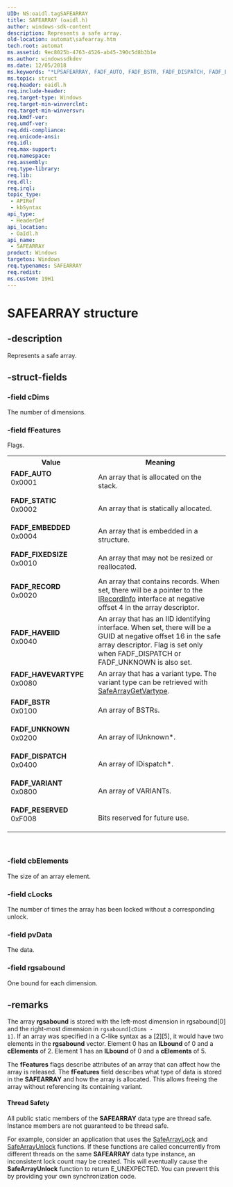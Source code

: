 ```yaml
---
UID: NS:oaidl.tagSAFEARRAY
title: SAFEARRAY (oaidl.h)
author: windows-sdk-content
description: Represents a safe array.
old-location: automat\safearray.htm
tech.root: automat
ms.assetid: 9ec8025b-4763-4526-ab45-390c5d8b3b1e
ms.author: windowssdkdev
ms.date: 12/05/2018
ms.keywords: "*LPSAFEARRAY, FADF_AUTO, FADF_BSTR, FADF_DISPATCH, FADF_EMBEDDED, FADF_FIXEDSIZE, FADF_HAVEIID, FADF_HAVEVARTYPE, FADF_RECORD, FADF_RESERVED, FADF_STATIC, FADF_UNKNOWN, FADF_VARIANT, LPSAFEARRAY, LPSAFEARRAY structure pointer [Automation], SAFEARRAY, SAFEARRAY structure [Automation], automat.safearray, oaidl/LPSAFEARRAY, oaidl/SAFEARRAY"
ms.topic: struct
req.header: oaidl.h
req.include-header: 
req.target-type: Windows
req.target-min-winverclnt: 
req.target-min-winversvr: 
req.kmdf-ver: 
req.umdf-ver: 
req.ddi-compliance: 
req.unicode-ansi: 
req.idl: 
req.max-support: 
req.namespace: 
req.assembly: 
req.type-library: 
req.lib: 
req.dll: 
req.irql: 
topic_type:
 - APIRef
 - kbSyntax
api_type:
 - HeaderDef
api_location:
 - OaIdl.h
api_name:
 - SAFEARRAY
product: Windows
targetos: Windows
req.typenames: SAFEARRAY
req.redist: 
ms.custom: 19H1
---
```


# SAFEARRAY structure


## -description


Represents a safe array.


## -struct-fields




### -field cDims

The number of dimensions.


### -field fFeatures

Flags.

<table>
<tr>
<th>Value</th>
<th>Meaning</th>
</tr>
<tr>
<td width="40%"><a id="FADF_AUTO"></a><a id="fadf_auto"></a><dl>
<dt><b>FADF_AUTO</b></dt>
<dt>0x0001</dt>
</dl>
</td>
<td width="60%">
An array that is allocated on the stack.


</td>
</tr>
<tr>
<td width="40%"><a id="FADF_STATIC"></a><a id="fadf_static"></a><dl>
<dt><b>FADF_STATIC</b></dt>
<dt>0x0002</dt>
</dl>
</td>
<td width="60%">
An array that is statically allocated.


</td>
</tr>
<tr>
<td width="40%"><a id="FADF_EMBEDDED"></a><a id="fadf_embedded"></a><dl>
<dt><b>FADF_EMBEDDED</b></dt>
<dt>0x0004</dt>
</dl>
</td>
<td width="60%">
An array that is embedded in a structure.


</td>
</tr>
<tr>
<td width="40%"><a id="FADF_FIXEDSIZE"></a><a id="fadf_fixedsize"></a><dl>
<dt><b>FADF_FIXEDSIZE</b></dt>
<dt>0x0010</dt>
</dl>
</td>
<td width="60%">
An array that may not be resized or reallocated.


</td>
</tr>
<tr>
<td width="40%"><a id="FADF_RECORD"></a><a id="fadf_record"></a><dl>
<dt><b>FADF_RECORD</b></dt>
<dt>0x0020</dt>
</dl>
</td>
<td width="60%">
An array that contains records. When set, there will be a pointer to the <a href="https://docs.microsoft.com/previous-versions/windows/desktop/api/oaidl/nn-oaidl-irecordinfo">IRecordInfo</a> interface at negative offset 4 in the array descriptor.


</td>
</tr>
<tr>
<td width="40%"><a id="FADF_HAVEIID"></a><a id="fadf_haveiid"></a><dl>
<dt><b>FADF_HAVEIID</b></dt>
<dt>0x0040</dt>
</dl>
</td>
<td width="60%">
An array that has an IID identifying interface. When set, there will be a GUID at negative offset 16 in the safe array descriptor. Flag is set only when FADF_DISPATCH or FADF_UNKNOWN is also set. 


</td>
</tr>
<tr>
<td width="40%"><a id="FADF_HAVEVARTYPE"></a><a id="fadf_havevartype"></a><dl>
<dt><b>FADF_HAVEVARTYPE</b></dt>
<dt>0x0080</dt>
</dl>
</td>
<td width="60%">
An array that has a variant type. The variant type can be retrieved with <a href="https://docs.microsoft.com/previous-versions/windows/desktop/automat/vartype">SafeArrayGetVartype</a>. 


</td>
</tr>
<tr>
<td width="40%"><a id="FADF_BSTR"></a><a id="fadf_bstr"></a><dl>
<dt><b>FADF_BSTR</b></dt>
<dt>0x0100</dt>
</dl>
</td>
<td width="60%">
An array of BSTRs.


</td>
</tr>
<tr>
<td width="40%"><a id="FADF_UNKNOWN"></a><a id="fadf_unknown"></a><dl>
<dt><b>FADF_UNKNOWN</b></dt>
<dt>0x0200</dt>
</dl>
</td>
<td width="60%">
An array of IUnknown*.


</td>
</tr>
<tr>
<td width="40%"><a id="FADF_DISPATCH"></a><a id="fadf_dispatch"></a><dl>
<dt><b>FADF_DISPATCH</b></dt>
<dt>0x0400</dt>
</dl>
</td>
<td width="60%">
An array of IDispatch*.


</td>
</tr>
<tr>
<td width="40%"><a id="FADF_VARIANT"></a><a id="fadf_variant"></a><dl>
<dt><b>FADF_VARIANT</b></dt>
<dt>0x0800</dt>
</dl>
</td>
<td width="60%">
An array of VARIANTs.


</td>
</tr>
<tr>
<td width="40%"><a id="FADF_RESERVED"></a><a id="fadf_reserved"></a><dl>
<dt><b>FADF_RESERVED</b></dt>
<dt>0xF008</dt>
</dl>
</td>
<td width="60%">
Bits reserved for future use.


</td>
</tr>
</table>
 


### -field cbElements

The size of an array element.


### -field cLocks

The number of times the array has been locked without a corresponding unlock.


### -field pvData

The data.


### -field rgsabound

One bound for each dimension.


## -remarks



The array <b>rgsabound</b> is stored with the left-most dimension in rgsabound[0] and the right-most dimension in <code>rgsabound[cDims - 1]</code>. If an array was specified in a C-like syntax as a [2][5], it would have two elements in the <b>rgsabound</b> vector. Element 0 has an <b>lLbound</b> of 0 and a <b>cElements</b> of 2. Element 1 has an <b>lLbound</b> of 0 and a <b>cElements</b> of 5.



The <b>fFeatures</b> flags describe attributes of an array that can affect how the array is released. The <b>fFeatures</b> field describes what type of data is stored in the <b>SAFEARRAY</b> and how the array is allocated. This allows freeing the array without referencing its containing variant.


#### Thread Safety

All public static members of the <b>SAFEARRAY</b> data type are thread safe. Instance members are not guaranteed to be thread safe.



For example, consider an application that uses the <a href="https://docs.microsoft.com/previous-versions/windows/desktop/api/oleauto/nf-oleauto-safearraylock">SafeArrayLock</a> and <a href="https://docs.microsoft.com/previous-versions/windows/desktop/api/oleauto/nf-oleauto-safearrayunlock">SafeArrayUnlock</a> functions. If these functions are called concurrently from different threads on the same <b>SAFEARRAY</b> data type instance, an inconsistent lock count may be created. This will eventually cause the <b>SafeArrayUnlock</b> function to return E_UNEXPECTED. You can prevent this by providing your own synchronization code.




